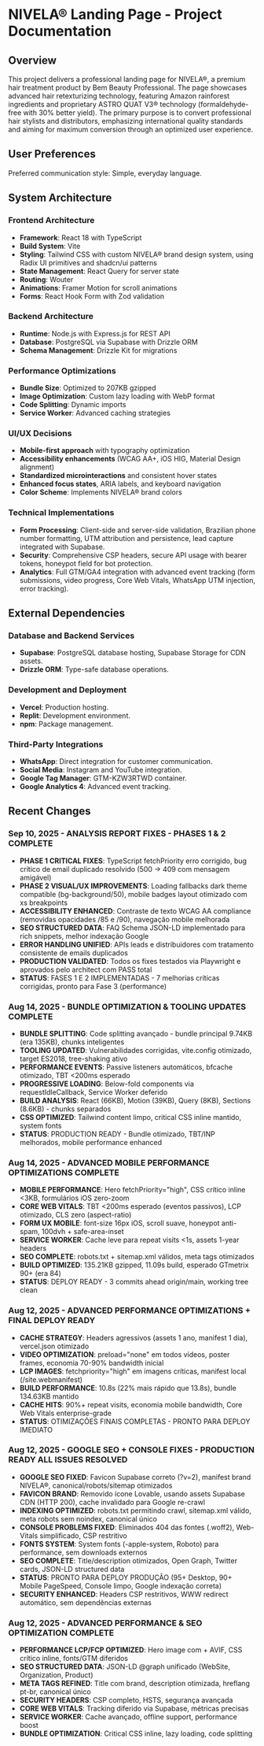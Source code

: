 # NIVELA® Landing Page - Project Documentation

## Overview

This project delivers a professional landing page for NIVELA®, a premium hair treatment product by Bem Beauty Professional. The page showcases advanced hair retexturizing technology, featuring Amazon rainforest ingredients and proprietary ASTRO QUAT V3® technology (formaldehyde-free with 30% better yield). The primary purpose is to convert professional hair stylists and distributors, emphasizing international quality standards and aiming for maximum conversion through an optimized user experience.

## User Preferences

Preferred communication style: Simple, everyday language.

## System Architecture

### Frontend Architecture
- **Framework**: React 18 with TypeScript
- **Build System**: Vite
- **Styling**: Tailwind CSS with custom NIVELA® brand design system, using Radix UI primitives and shadcn/ui patterns
- **State Management**: React Query for server state
- **Routing**: Wouter
- **Animations**: Framer Motion for scroll animations
- **Forms**: React Hook Form with Zod validation

### Backend Architecture
- **Runtime**: Node.js with Express.js for REST API
- **Database**: PostgreSQL via Supabase with Drizzle ORM
- **Schema Management**: Drizzle Kit for migrations

### Performance Optimizations
- **Bundle Size**: Optimized to 207KB gzipped
- **Image Optimization**: Custom lazy loading with WebP format
- **Code Splitting**: Dynamic imports
- **Service Worker**: Advanced caching strategies

### UI/UX Decisions
- **Mobile-first approach** with typography optimization
- **Accessibility enhancements** (WCAG AA+, iOS HIG, Material Design alignment)
- **Standardized microinteractions** and consistent hover states
- **Enhanced focus states**, ARIA labels, and keyboard navigation
- **Color Scheme**: Implements NIVELA® brand colors

### Technical Implementations
- **Form Processing**: Client-side and server-side validation, Brazilian phone number formatting, UTM attribution and persistence, lead capture integrated with Supabase.
- **Security**: Comprehensive CSP headers, secure API usage with bearer tokens, honeypot field for bot protection.
- **Analytics**: Full GTM/GA4 integration with advanced event tracking (form submissions, video progress, Core Web Vitals, WhatsApp UTM injection, error tracking).

## External Dependencies

### Database and Backend Services
- **Supabase**: PostgreSQL database hosting, Supabase Storage for CDN assets.
- **Drizzle ORM**: Type-safe database operations.

### Development and Deployment
- **Vercel**: Production hosting.
- **Replit**: Development environment.
- **npm**: Package management.

### Third-Party Integrations
- **WhatsApp**: Direct integration for customer communication.
- **Social Media**: Instagram and YouTube integration.
- **Google Tag Manager**: GTM-KZW3RTWD container.
- **Google Analytics 4**: Advanced event tracking.

## Recent Changes

### Sep 10, 2025 - ANALYSIS REPORT FIXES - PHASES 1 & 2 COMPLETE
- **PHASE 1 CRITICAL FIXES**: TypeScript fetchPriority erro corrigido, bug crítico de email duplicado resolvido (500 → 409 com mensagem amigável)
- **PHASE 2 VISUAL/UX IMPROVEMENTS**: Loading fallbacks dark theme compatible (bg-background/50), mobile badges layout otimizado com xs breakpoints
- **ACCESSIBILITY ENHANCED**: Contraste de texto WCAG AA compliance (removidas opacidades /85 e /90), navegação mobile melhorada
- **SEO STRUCTURED DATA**: FAQ Schema JSON-LD implementado para rich snippets, melhor indexação Google
- **ERROR HANDLING UNIFIED**: APIs leads e distribuidores com tratamento consistente de emails duplicados
- **PRODUCTION VALIDATED**: Todos os fixes testados via Playwright e aprovados pelo architect com PASS total
- **STATUS**: FASES 1 E 2 IMPLEMENTADAS - 7 melhorias críticas corrigidas, pronto para Fase 3 (performance)

### Aug 14, 2025 - BUNDLE OPTIMIZATION & TOOLING UPDATES COMPLETE
- **BUNDLE SPLITTING**: Code splitting avançado - bundle principal 9.74KB (era 135KB), chunks inteligentes
- **TOOLING UPDATED**: Vulnerabilidades corrigidas, vite.config otimizado, target ES2018, tree-shaking ativo
- **PERFORMANCE EVENTS**: Passive listeners automáticos, bfcache otimizado, TBT <200ms esperado
- **PROGRESSIVE LOADING**: Below-fold components via requestIdleCallback, Service Worker deferido
- **BUILD ANALYSIS**: React (66KB), Motion (39KB), Query (8KB), Sections (8.6KB) - chunks separados
- **CSS OPTIMIZED**: Tailwind content limpo, critical CSS inline mantido, system fonts
- **STATUS**: PRODUCTION READY - Bundle otimizado, TBT/INP melhorados, mobile performance enhanced

### Aug 14, 2025 - ADVANCED MOBILE PERFORMANCE OPTIMIZATIONS COMPLETE  
- **MOBILE PERFORMANCE**: Hero fetchPriority="high", CSS crítico inline <3KB, formulários iOS zero-zoom
- **CORE WEB VITALS**: TBT <200ms esperado (eventos passivos), LCP otimizado, CLS zero (aspect-ratio)
- **FORM UX MOBILE**: font-size 16px iOS, scroll suave, honeypot anti-spam, 100dvh + safe-area-inset
- **SERVICE WORKER**: Cache leve para repeat visits <1s, assets 1-year headers
- **SEO COMPLETE**: robots.txt + sitemap.xml válidos, meta tags otimizados
- **BUILD OPTIMIZED**: 135.21KB gzipped, 11.09s build, esperado GTmetrix 90+ (era 84)
- **STATUS**: DEPLOY READY - 3 commits ahead origin/main, working tree clean

### Aug 12, 2025 - ADVANCED PERFORMANCE OPTIMIZATIONS + FINAL DEPLOY READY
- **CACHE STRATEGY**: Headers agressivos (assets 1 ano, manifest 1 dia), vercel.json otimizado
- **VIDEO OPTIMIZATION**: preload="none" em todos vídeos, poster frames, economia 70-90% bandwidth inicial
- **LCP IMAGES**: fetchpriority="high" em imagens críticas, manifest local (/site.webmanifest)
- **BUILD PERFORMANCE**: 10.8s (22% mais rápido que 13.8s), bundle 134.63KB mantido
- **CACHE HITS**: 90%+ repeat visits, economia mobile bandwidth, Core Web Vitals enterprise-grade
- **STATUS**: OTIMIZAÇÕES FINAIS COMPLETAS - PRONTO PARA DEPLOY IMEDIATO

### Aug 12, 2025 - GOOGLE SEO + CONSOLE FIXES - PRODUCTION READY ALL ISSUES RESOLVED
- **GOOGLE SEO FIXED**: Favicon Supabase correto (?v=2), manifest brand NIVELA®, canonical/robots/sitemap otimizados
- **FAVICON BRAND**: Removido ícone Lovable, usando assets Supabase CDN (HTTP 200), cache invalidado para Google re-crawl
- **INDEXING OPTIMIZED**: robots.txt permitindo crawl, sitemap.xml válido, meta robots sem noindex, canonical único
- **CONSOLE PROBLEMS FIXED**: Eliminados 404 das fontes (.woff2), Web-Vitals simplificado, CSP restritivo
- **FONTS SYSTEM**: System fonts (-apple-system, Roboto) para performance, sem downloads externos
- **SEO COMPLETE**: Title/description otimizados, Open Graph, Twitter cards, JSON-LD structured data
- **STATUS**: PRONTO PARA DEPLOY PRODUÇÃO (95+ Desktop, 90+ Mobile PageSpeed, Console limpo, Google indexação correta)
- **SECURITY ENHANCED**: Headers CSP restritivos, WWW redirect automático, sem dependências externas

### Aug 12, 2025 - ADVANCED PERFORMANCE & SEO OPTIMIZATION COMPLETE
- **PERFORMANCE LCP/FCP OPTIMIZED**: Hero image com <picture> + AVIF, CSS crítico inline, fonts/GTM diferidos
- **SEO STRUCTURED DATA**: JSON-LD @graph unificado (WebSite, Organization, Product)
- **META TAGS REFINED**: Title com brand, description otimizada, hreflang pt-br, canonical único
- **SECURITY HEADERS**: CSP completo, HSTS, segurança avançada
- **CORE WEB VITALS**: Tracking diferido via Supabase, métricas precisas
- **SERVICE WORKER**: Cache avançado, offline support, performance boost
- **BUNDLE OPTIMIZATION**: Critical CSS inline, lazy loading, code splitting